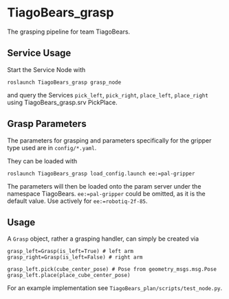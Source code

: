 # TiagoBears_grasp
The grasping pipeline for team TiagoBears.

## Service Usage

Start the Service Node with 
```
roslaunch TiagoBears_grasp grasp_node
```

and query the Services `pick_left`, `pick_right`, `place_left`, `place_right` using TiagoBears_grasp.srv PickPlace.

## Grasp Parameters
The parameters for grasping and parameters specifically for the gripper type used are in `config/*.yaml`.

They can be loaded with 
```
roslaunch TiagoBears_grasp load_config.launch ee:=pal-gripper
```

The parameters will then be loaded onto the param server under the namespace TiagoBears.
`ee:=pal-gripper` could be omitted, as it is the default value. Use actively for `ee:=robotiq-2f-85`.

## Usage

A `Grasp` object, rather a grasping handler, can simply be created via
```
grasp_left=Grasp(is_left=True) # left arm
grasp_right=Grasp(is_left=False) # right arm

grasp_left.pick(cube_center_pose) # Pose from geometry_msgs.msg.Pose
grasp_left.place(place_cube_center_pose)
```

For an example implementation see `TiagoBears_plan/scripts/test_node.py`.